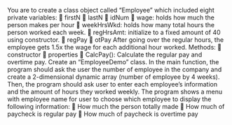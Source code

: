 You are to create a class object called “Employee” which included eight private variables:
 firstN
 lastN
 idNum
 wage: holds how much the person makes per hour
 weekHrsWkd: holds how many total hours the person worked each week.
 regHrsAmt: initialize to a fixed amount of 40 using constructor.
 regPay
 otPay
After going over the regular hours, the employee gets 1.5x the wage for each additional hour
worked.
Methods:
 constructor
 properties
 CalcPay(): Calculate the regular pay and overtime pay.
Create an “EmployeeDemo” class. In the main function, the program should ask the user the
number of employee in the company and create a 2-dimensional dynamic array (number of
employee by 4 weeks). Then, the program should ask user to enter each employee’s
information and the amount of hours they worked weekly.
The program shows a menu with employee name for user to choose which employee to display
the following information:
 How much the person totally made
 How much of paycheck is regular pay
 How much of paycheck is overtime pay
